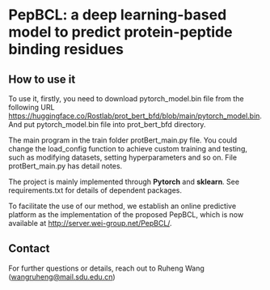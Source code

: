 # PepBCL: a deep learning-based model to predict protein-peptide binding residues



## How to use it

To use it, firstly, you need to download pytorch_model.bin file from the following URL https://huggingface.co/Rostlab/prot_bert_bfd/blob/main/pytorch_model.bin. And put pytorch_model.bin file into prot_bert_bfd directory.


The main program in the train folder protBert_main.py file. You could change the load_config function to achieve custom training and testing, such as modifying datasets, setting hyperparameters and so on. File protBert_main.py has detail notes.


The project is mainly implemented through **Pytorch** and **sklearn**. See requirements.txt for details of dependent packages.


To facilitate the use of our method, we establish an online predictive platform as the implementation of the proposed PepBCL, which is now available at http://server.wei-group.net/PepBCL/.
## Contact

For further questions or details, reach out to Ruheng Wang (wangruheng@mail.sdu.edu.cn)
